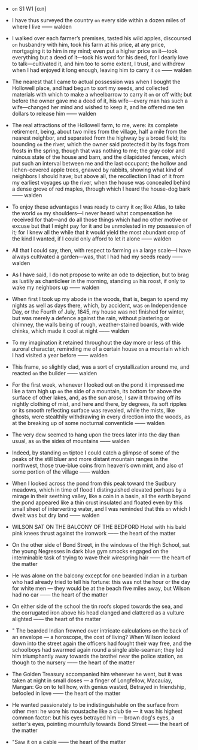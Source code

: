 - `on` S1 W1 [ɑ:n]



-  I have thus surveyed the country `on` every side within a dozen miles of where I live —— walden

-  I walked over each farmer’s premises, tasted his wild apples, discoursed `on` husbandry with him, took his farm at his price, at any price, mortgaging it to him in my mind; even put a higher price `on` it﻿—took everything but a deed of it﻿—took his word for his deed, for I dearly love to talk﻿—cultivated it, and him too to some extent, I trust, and withdrew when I had enjoyed it long enough, leaving him to carry it `on` —— walden

-  The nearest that I came to actual possession was when I bought the Hollowell place, and had begun to sort my seeds, and collected materials with which to make a wheelbarrow to carry it `on` or off with; but before the owner gave me a deed of it, his wife﻿—every man has such a wife﻿—changed her mind and wished to keep it, and he offered me ten dollars to release him —— walden

- The real attractions of the Hollowell farm, to me, were: its complete retirement, being, about two miles from the village, half a mile from the nearest neighbor, and separated from the highway by a broad field; its bounding `on` the river, which the owner said protected it by its fogs from frosts in the spring, though that was nothing to me; the gray color and ruinous state of the house and barn, and the dilapidated fences, which put such an interval between me and the last occupant; the hollow and lichen-covered apple trees, gnawed by rabbits, showing what kind of neighbors I should have; but above all, the recollection I had of it from my earliest voyages up the river, when the house was concealed behind a dense grove of red maples, through which I heard the house-dog bark —— walden

-  To enjoy these advantages I was ready to carry it `on`; like Atlas, to take the world `on` my shoulders﻿—I never heard what compensation he received for that﻿—and do all those things which had no other motive or excuse but that I might pay for it and be unmolested in my possession of it; for I knew all the while that it would yield the most abundant crop of the kind I wanted, if I could only afford to let it alone —— walden

- All that I could say, then, with respect to farming `on` a large scale﻿—I have always cultivated a garden﻿—was, that I had had my seeds ready —— walden

-  As I have said, I do not propose to write an ode to dejection, but to brag as lustily as chanticleer in the morning, standing `on` his roost, if only to wake my neighbors up —— walden

- When first I took up my abode in the woods, that is, began to spend my nights as well as days there, which, by accident, was `on` Independence Day, or the Fourth of July, 1845, my house was not finished for winter, but was merely a defence against the rain, without plastering or chimney, the walls being of rough, weather-stained boards, with wide chinks, which made it cool at night —— walden

-  To my imagination it retained throughout the day more or less of this auroral character, reminding me of a certain house `on` a mountain which I had visited a year before —— walden

-  This frame, so slightly clad, was a sort of crystallization around me, and reacted `on` the builder —— walden

-  For the first week, whenever I looked out `on` the pond it impressed me like a tarn high up `on` the side of a mountain, its bottom far above the surface of other lakes, and, as the sun arose, I saw it throwing off its nightly clothing of mist, and here and there, by degrees, its soft ripples or its smooth reflecting surface was revealed, while the mists, like ghosts, were stealthily withdrawing in every direction into the woods, as at the breaking up of some nocturnal conventicle —— walden

-  The very dew seemed to hang upon the trees later into the day than usual, as `on` the sides of mountains —— walden

-  Indeed, by standing `on` tiptoe I could catch a glimpse of some of the peaks of the still bluer and more distant mountain ranges in the northwest, those true-blue coins from heaven’s own mint, and also of some portion of the village —— walden

-  When I looked across the pond from this peak toward the Sudbury meadows, which in time of flood I distinguished elevated perhaps by a mirage in their seething valley, like a coin in a basin, all the earth beyond the pond appeared like a thin crust insulated and floated even by this small sheet of interverting water, and I was reminded that this `on` which I dwelt was but dry land —— walden

-  WILSON SAT ON THE BALCONY OF THE BEDFORD Hotel with his bald pink knees thrust against the ironwork —— the heart of the matter

-  On the other side of Bond Street, in the windows of the High School, sat the young Negresses in dark blue gym smocks engaged on the interminable task of trying to wave their wirespring hair —— the heart of the matter

-  He was alone on the balcony except for one bearded Indian in a turban who had already tried to tell his fortune: this was not the hour or the day for white men — they would be at the beach five miles away, but Wilson had no car —— the heart of the matter

-  On either side of the school the tin roofs sloped towards the sea, and the corrugated iron above his head clanged and clattered as a vulture alighted —— the heart of the matter

- " The bearded Indian frowned over intricate calculations on the back of an envelope — a horoscope, the cost of living? When Wilson looked down into the street again the officers had fought their way free, and the schoolboys had swarmed again round a single able-seaman; they led him triumphantly away towards the brothel near the police station, as though to the nursery —— the heart of the matter

-  The Golden Treasury accompanied him wherever he went, but it was taken at night in small doses — a finger of Longfellow, Macauiay, Mangan: Go on to tell how, with genius wasted, Betrayed in friendship, befooled in love  —— the heart of the matter

-  He wanted passionately to be indistinguishable on the surface from other men: he wore his moustache like a club tie — it was his highest common factor: but his eyes betrayed him — brown dog's eyes, a setter's eyes, pointing mournfully towards Bond Street —— the heart of the matter

-  "Saw it on a cable —— the heart of the matter
